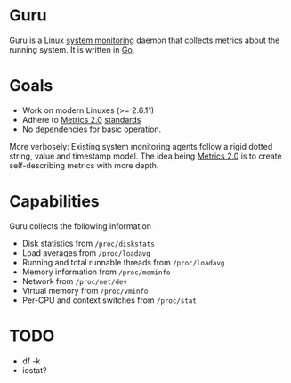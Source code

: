 # Guru

Guru is a Linux [system monitoring](http://en.wikipedia.org/wiki/System_monitoring)
daemon that collects metrics about the running system. It is written in
[Go](http://golang.org/).

# Goals

* Work on modern Linuxes (>= 2.6.11)
* Adhere to [Metrics 2.0](http://metrics20.org/) [standards](http://metrics20.org/spec/)
* No dependencies for basic operation.

More verbosely: Existing system monitoring agents follow a rigid dotted string,
value and timestamp model. The idea being [Metrics 2.0](http://metrics20.org/)
is to create self-describing metrics with more depth.

# Capabilities

Guru collects the following information

* Disk statistics from `/proc/diskstats`
* Load averages from `/proc/loadavg`
* Running and total runnable threads from `/proc/loadavg`
* Memory information from `/proc/meminfo`
* Network from `/proc/net/dev`
* Virtual memory from `/proc/vminfo`
* Per-CPU and context switches from `/proc/stat`

# TODO

* df -k
* iostat?
